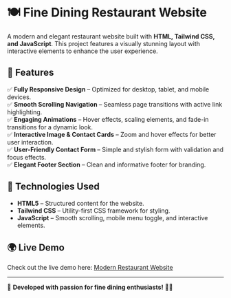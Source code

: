 # 🍽️ Fine Dining Restaurant Website

A modern and elegant restaurant website built with **HTML, Tailwind CSS, and JavaScript**. This project features a visually stunning layout with interactive elements to enhance the user experience.

## 🚀 Features

✅ **Fully Responsive Design** – Optimized for desktop, tablet, and mobile devices.  
✅ **Smooth Scrolling Navigation** – Seamless page transitions with active link highlighting.  
✅ **Engaging Animations** – Hover effects, scaling elements, and fade-in transitions for a dynamic look.  
✅ **Interactive Image & Contact Cards** – Zoom and hover effects for better user interaction.  
✅ **User-Friendly Contact Form** – Simple and stylish form with validation and focus effects.  
✅ **Elegant Footer Section** – Clean and informative footer for branding.


## 🎨 Technologies Used
- **HTML5** – Structured content for the website.  
- **Tailwind CSS** – Utility-first CSS framework for styling.  
- **JavaScript** – Smooth scrolling, mobile menu toggle, and interactive elements.  

## 🌍 Live Demo
Check out the live demo here: [Modern Restaurant Website](https://modern-restaurant-template.vercel.app/)


---
💖 **Developed with passion for fine dining enthusiasts!** 🍷✨
